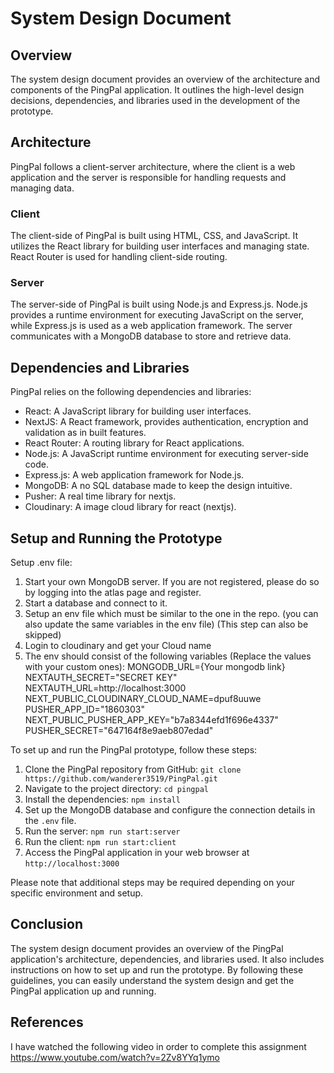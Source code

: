 # System Design Document

## Overview
The system design document provides an overview of the architecture and components of the PingPal application. It outlines the high-level design decisions, dependencies, and libraries used in the development of the prototype.

## Architecture
PingPal follows a client-server architecture, where the client is a web application and the server is responsible for handling requests and managing data.

### Client
The client-side of PingPal is built using HTML, CSS, and JavaScript. It utilizes the React library for building user interfaces and managing state. React Router is used for handling client-side routing.

### Server
The server-side of PingPal is built using Node.js and Express.js. Node.js provides a runtime environment for executing JavaScript on the server, while Express.js is used as a web application framework. The server communicates with a MongoDB database to store and retrieve data.

## Dependencies and Libraries
PingPal relies on the following dependencies and libraries:

- React: A JavaScript library for building user interfaces.
- NextJS: A React framework, provides authentication, encryption and validation as in built features.
- React Router: A routing library for React applications.
- Node.js: A JavaScript runtime environment for executing server-side code.
- Express.js: A web application framework for Node.js.
- MongoDB: A no SQL database made to keep the design intuitive.
- Pusher: A real time library for nextjs.
- Cloudinary: A image cloud library for react (nextjs).

## Setup and Running the Prototype
Setup .env file:
1. Start your own MongoDB server. If you are not registered, please do so by logging into the atlas page and 
register.
2. Start a database and connect to it.
3. Setup an env file which must be similar to the one in the repo. (you can also update the same variables in the env file) (This step can also be skipped)
4. Login to cloudinary and get your Cloud name
5. The env should consist of the following variables (Replace the values with your custom ones):
    MONGODB_URL={Your mongodb link}
    NEXTAUTH_SECRET="SECRET KEY"
    NEXTAUTH_URL=http://localhost:3000
    NEXT_PUBLIC_CLOUDINARY_CLOUD_NAME=dpuf8uuwe
    PUSHER_APP_ID="1860303"
    NEXT_PUBLIC_PUSHER_APP_KEY="b7a8344efd1f696e4337"
    PUSHER_SECRET="647164f8e9aeb807edad"


To set up and run the PingPal prototype, follow these steps:

1. Clone the PingPal repository from GitHub: `git clone https://github.com/wanderer3519/PingPal.git`
2. Navigate to the project directory: `cd pingpal`
3. Install the dependencies: `npm install`
4. Set up the MongoDB database and configure the connection details in the `.env` file.
5. Run the server: `npm run start:server`
6. Run the client: `npm run start:client`
7. Access the PingPal application in your web browser at `http://localhost:3000`

Please note that additional steps may be required depending on your specific environment and setup.

## Conclusion
The system design document provides an overview of the PingPal application's architecture, dependencies, and libraries used. It also includes instructions on how to set up and run the prototype. By following these guidelines, you can easily understand the system design and get the PingPal application up and running.

## References
I have watched the following video in order to complete this assignment
https://www.youtube.com/watch?v=2Zv8YYq1ymo

